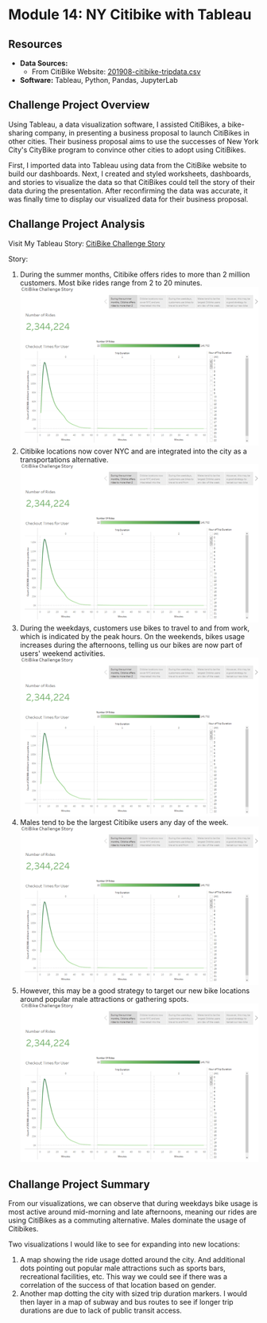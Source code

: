 # Module 14: NY Citibike with Tableau
## Resources

- **Data Sources:** 
  - From CitiBike Website: [201908-citibike-tripdata.csv](https://s3.amazonaws.com/tripdata/index.html)
- **Software:** Tableau, Python, Pandas, JupyterLab

## Challenge Project Overview 

Using Tableau, a data visualization software, I assisted CitiBikes, a bike-sharing company, in presenting a business proposal to launch CitiBikes in other cities. Their business proposal aims to use the successes of New York City's CityBike program to convince other cities to adopt using CitiBikes.  

First, I imported data into Tableau using data from the CitiBike website to build our dashboards. Next, I created and styled worksheets, dashboards, and stories to visualize the data so that CitiBikes could tell the story of their data during the presentation. After reconfirming the data was accurate, it was finally time to display our visualized data for their business proposal. 

## Challange Project Analysis

Visit My Tableau Story: [CitiBike Challenge Story](https://public.tableau.com/app/profile/daniel.brock8416/viz/Tableau_NY_Citibike_Challenge/CitiBikeChallengeStory?publish=yes)

Story:
  1) During the summer months, Citibike offers rides to more than 2 million customers. Most bike rides range from 2 to 20 minutes.
     ![Fig1](Challenge/Images/Fig1.PNG)
  2) Citibike locations now cover NYC and are integrated into the city as a transportations alternative.
     ![Fig1](Challenge/Images/Fig1.PNG)
  3) During the weekdays, customers use bikes to travel to and from work, which is indicated by the peak hours. On the weekends, bikes usage increases during the afternoons, telling us our bikes are now part of users' weekend activities.
     ![Fig1](Challenge/Images/Fig1.PNG)
  4) Males tend to be the largest Citibike users any day of the week.
     ![Fig1](Challenge/Images/Fig1.PNG)
  5) However, this may be a good strategy to target our new bike locations around popular male attractions or gathering spots.
     ![Fig1](Challenge/Images/Fig1.PNG)
 
 ## Challange Project Summary
 From our visualizations, we can observe that during weekdays bike usage is most active around mid-morning and late afternoons, meaning our rides are using CitiBikes as a commuting alternative. Males dominate the usage of Citibikes. 

Two visualizations I would like to see for expanding into new locations:
1) A map showing the ride usage dotted around the city. And additional dots pointing out popular male attractions such as sports bars, recreational facilities, etc. This way we could see if there was a correlation of the success of that location based on gender. 
2) Another map dotting the city with sized trip duration markers. I would then layer in a map of subway and bus routes to see if longer trip durations are due to lack of public transit access.
 

